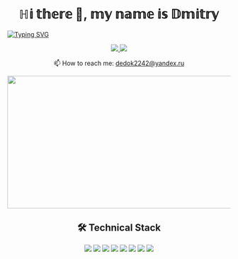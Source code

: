 <h1 align="center" >ℍ𝕚 𝕥𝕙𝕖𝕣𝕖 👋, 𝕞𝕪 𝕟𝕒𝕞𝕖 𝕚𝕤 𝔻𝕞𝕚𝕥𝕣𝕪</h1>
   

[![Typing SVG](https://readme-typing-svg.herokuapp.com?font=Fira+Code&pause=1000&center=true&width=435&lines=I+am+a+Web+developer)](https://git.io/typing-svg)

 


<p align='center'>
   <a href="https://t.me/Kingoftheall">
       <img src="https://img.shields.io/badge/Telegram-2CA5E0?style=for-the-badge&logo=telegram&logoColor=white"/>
   </a>
    <a href="https://vk.com/kingoftheall">
       <img src="https://img.shields.io/badge/вконтакте-%232E87FB.svg?&style=for-the-badge&logo=vk&logoColor=white"/>
   </a>
 </p>
<p align='center'>
   📫 How to reach me: <a href='mailto:dedok2242@yandex.ru'>dedok2242@yandex.ru</a>
</p>
<div align="center">
  <img src="https://media.giphy.com/media/dWesBcTLavkZuG35MI/giphy.gif" width="600" height="300"/>
</div>

 <tr>
      <td>
        <h2 align="center">🛠 Technical Stack</h2>
        <div align="center">
          <img src="https://img.shields.io/badge/react-%2320232a.svg?style=for-the-badge&logo=react&logoColor=%2361DAFB"/>
          <img src="https://img.shields.io/badge/typescript-%23007ACC.svg?style=for-the-badge&logo=typescript&logoColor=white"/>
          <img src="https://img.shields.io/badge/Redux-593D88?style=for-the-badge&logo=redux&logoColor=white"/>
          <img src="https://img.shields.io/badge/javascript-%23323330.svg?style=for-the-badge&logo=javascript&logoColor=%23F7DF1E">
          <img src="https://img.shields.io/badge/html5-%23E34F26.svg?style=for-the-badge&logo=html5&logoColor=white">
          <img src="https://img.shields.io/badge/css3-%231572B6.svg?style=for-the-badge&logo=css3&logoColor=white"/>
          <img src="https://img.shields.io/badge/node.js-6DA55F?style=for-the-badge&logo=node.js&logoColor=white"/>
          <img src="https://img.shields.io/badge/git-%23F05033.svg?style=for-the-badge&logo=git&logoColor=white"/>  
        </div>
      </td>
    </tr>



    
   <!-- <tr>
      <td>
        <h3 align="center">Statistics:</h3>
        <div align="center">
          <img src="http://github-profile-summary-cards.vercel.app/api/cards/profile-details?username=K1ngoftheall&theme=default" width="685px"/>
          <img src="http://github-profile-summary-cards.vercel.app/api/cards/most-commit-language?username=K1ngoftheall&theme=default"/>
          <img src="http://github-profile-summary-cards.vercel.app/api/cards/stats?username=K1ngoftheall&theme=default"/>
        </div>
      </td>
    </tr> -->
<!--
**K1ngoftheall/K1ngoftheall** is a ✨ _special_ ✨ repository because its `README.md` (this file) appears on your GitHub profile.

Here are some ideas to get you started:

- 🔭 I’m currently working on ...
- 🌱 I’m currently learning ...
- 👯 I’m looking to collaborate on ...
- 🤔 I’m looking for help with ...
- 💬 Ask me about ...
- 📫 How to reach me: ...
- 😄 Pronouns: ...
- ⚡ Fun fact: ...
-->
